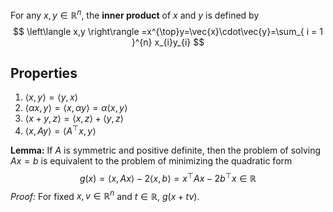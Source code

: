 For any $x,y\in \mathbb{R}^{n}$, the **inner product** of $x$ and $y$ is defined by 
$$
\left\langle x,y \right\rangle =x^{\top}y=\vec{x}\cdot\vec{y}=\sum_{ i = 1 }^{n} x_{i}y_{i}
$$
## Properties
1) $\left\langle x,y \right\rangle=\left\langle y,x \right\rangle$
2) $\left\langle \alpha x,y \right\rangle=\left\langle x,\alpha y \right\rangle=\alpha \left\langle x,y \right\rangle$
3) $\left\langle x+y,z \right\rangle=\left\langle x,z \right\rangle+\left\langle y,z \right\rangle$
4) $\left\langle x,Ay \right\rangle=\left\langle A^{\top}x,y \right\rangle$

**Lemma:** If $A$ is symmetric and positive definite, then the problem of solving $Ax=b$ is equivalent to the problem of minimizing the quadratic form
$$
g(x)=\left\langle x,Ax \right\rangle -2\left\langle x,b \right\rangle =x^{\top}Ax-2b^{\top}x\in \mathbb{R}
$$
*Proof:* For fixed $x,v\in \mathbb{R}^{n}$ and $t\in \mathbb{R}$, $g(x+tv)$.